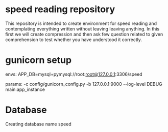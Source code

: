 # speed reading repository
This repository is intended to create environment for speed reading and contemplating everything written without leaving
leaving anything.
In this first we will create compression and then ask few question related to given comprehension to test whether you have
understood it correctly.


# gunicorn setup
envs:
    APP_DB=mysql+pymysql://root:root@127.0.0.1:3306/speed
    
params:
    -c config/gunicorn_config.py -b 127.0.0.1:9000 --log-level DEBUG main:app_instance
    
# Database 
 Creating database name speed